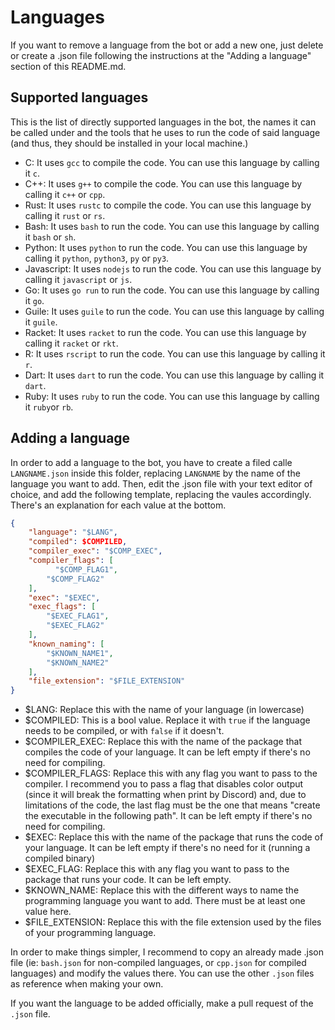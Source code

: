 # Languages

If you want to remove a language from the bot or add a new one, just delete or create a .json file following the instructions at the "Adding a language" section of this README.md.

## Supported languages

This is the list of directly supported languages in the bot, the names it can be called under and the tools that he uses to run the code of said language (and thus, they should be installed in your local machine.)

- C: It uses `gcc` to compile the code. You can use this language by calling it `c`.
- C++: It uses `g++` to compile the code. You can use this language by calling it `c++` or `cpp`.
- Rust: It uses `rustc` to compile the code. You can use this language by calling it `rust` or `rs`.
- Bash: It uses `bash` to run the code. You can use this language by calling it `bash` or `sh`.
- Python: It uses `python` to run the code. You can use this language by calling it `python`, `python3`, `py` or `py3`.
- Javascript: It uses `nodejs` to run the code. You can use this language by calling it `javascript` or `js`.
- Go: It uses `go run` to run the code. You can use this language by calling it `go`.
- Guile: It uses `guile` to run the code. You can use this language by calling it `guile`.
- Racket: It uses `racket` to run the code. You can use this language by calling it `racket` or `rkt`.
- R: It uses `rscript` to run the code. You can use this language by calling it `r`.
- Dart: It uses `dart` to run the code. You can use this language by calling it `dart`.
- Ruby: It uses `ruby` to run the code. You can use this language by calling it `ruby`or `rb`.

## Adding a language

In order to add a language to the bot, you have to create a filed calle `LANGNAME.json` inside this folder, replacing `LANGNAME` by the name of the language you want to add. Then, edit the .json file with your text editor of choice, and add the following template, replacing the vaules accordingly. There's an explanation for each value at the bottom.

```json
{
    "language": "$LANG",
    "compiled": $COMPILED,
    "compiler_exec": "$COMP_EXEC",
    "compiler_flags": [
	      "$COMP_FLAG1",
        "$COMP_FLAG2"
    ],
    "exec": "$EXEC",
    "exec_flags": [
        "$EXEC_FLAG1",
        "$EXEC_FLAG2"
    ],
    "known_naming": [
        "$KNOWN_NAME1",
        "$KNOWN_NAME2"
    ],
    "file_extension": "$FILE_EXTENSION"
}
```

- $LANG: Replace this with the name of your language (in lowercase)
- $COMPILED: This is a bool value. Replace it with `true` if the language needs to be compiled, or with `false` if it doesn't.
- $COMPILER_EXEC: Replace this with the name of the package that compiles the code of your language. It can be left empty if there's no need for compiling.
- $COMPILER_FLAGS: Replace this with any flag you want to pass to the compiler. I recommend you to pass a flag that disables color output (since it will break the formatting when print by Discord) and, due to limitations of the code, the last flag must be the one that means "create the executable in the following path". It can be left empty if there's no need for compiling.
- $EXEC: Replace this with the name of the package that runs the code of your language. It can be left empty if there's no need for it (running a compiled binary)
- $EXEC_FLAG: Replace this with any flag you want to pass to the package that runs your code. It can be left empty.
- $KNOWN_NAME: Replace this with the different ways to name the programming language you want to add. There must be at least one value here.
- $FILE_EXTENSION: Replace this with the file extension used by the files of your programming language.

In order to make things simpler, I recommend to copy an already made .json file (ie: `bash.json` for non-compiled languages, or `cpp.json` for compiled languages) and modify the values there. You can use the other `.json` files as reference when making your own.

If you want the language to be added officially, make a pull request of the `.json` file.
